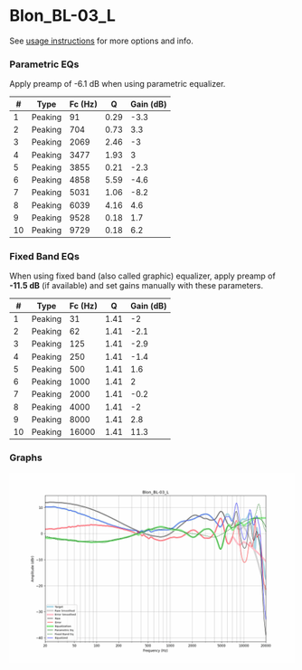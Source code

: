 # Blon_BL-03_L
See [usage instructions](https://github.com/jaakkopasanen/AutoEq#usage) for more options and info.

### Parametric EQs
Apply preamp of -6.1 dB when using parametric equalizer.

|   # | Type    |   Fc (Hz) |    Q |   Gain (dB) |
|-----|---------|-----------|------|-------------|
|   1 | Peaking |        91 | 0.29 |        -3.3 |
|   2 | Peaking |       704 | 0.73 |         3.3 |
|   3 | Peaking |      2069 | 2.46 |        -3   |
|   4 | Peaking |      3477 | 1.93 |         3   |
|   5 | Peaking |      3855 | 0.21 |        -2.3 |
|   6 | Peaking |      4858 | 5.59 |        -4.6 |
|   7 | Peaking |      5031 | 1.06 |        -8.2 |
|   8 | Peaking |      6039 | 4.16 |         4.6 |
|   9 | Peaking |      9528 | 0.18 |         1.7 |
|  10 | Peaking |      9729 | 0.18 |         6.2 |

### Fixed Band EQs
When using fixed band (also called graphic) equalizer, apply preamp of **-11.5 dB** (if available) and set gains manually with these parameters.

|   # | Type    |   Fc (Hz) |    Q |   Gain (dB) |
|-----|---------|-----------|------|-------------|
|   1 | Peaking |        31 | 1.41 |        -2   |
|   2 | Peaking |        62 | 1.41 |        -2.1 |
|   3 | Peaking |       125 | 1.41 |        -2.9 |
|   4 | Peaking |       250 | 1.41 |        -1.4 |
|   5 | Peaking |       500 | 1.41 |         1.6 |
|   6 | Peaking |      1000 | 1.41 |         2   |
|   7 | Peaking |      2000 | 1.41 |        -0.2 |
|   8 | Peaking |      4000 | 1.41 |        -2   |
|   9 | Peaking |      8000 | 1.41 |         2.8 |
|  10 | Peaking |     16000 | 1.41 |        11.3 |

### Graphs
![](./Blon_BL-03_L.png)
